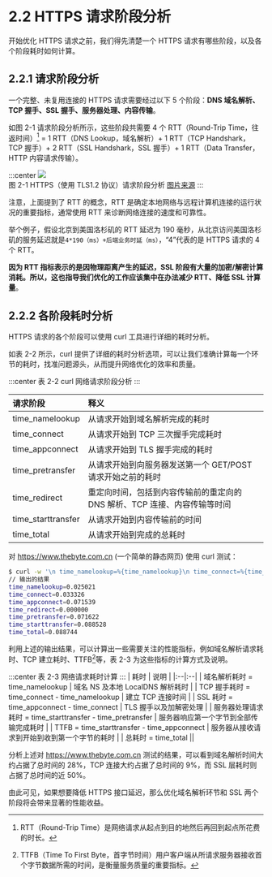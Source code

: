 # 2.2 HTTPS 请求阶段分析

开始优化 HTTPS 请求之前，我们得先清楚一个 HTTPS 请求有哪些阶段，以及各个阶段耗时如何计算。

## 2.2.1 请求阶段分析

一个完整、未复用连接的 HTTPS 请求需要经过以下 5 个阶段：**DNS 域名解析、TCP 握手、SSL 握手、服务器处理、内容传输**。

如图 2-1 请求阶段分析所示，这些阶段共需要 4 个 RTT（Round-Trip Time，往返时间）[^2] = 1 RTT（DNS Lookup，域名解析）+ 1 RTT（TCP Handshark，TCP 握手）+ 2 RTT（SSL Handshark，SSL 握手）+ 1 RTT（Data Transfer，HTTP 内容请求传输）。

:::center
  ![](../assets/http-process.png)<br/>
  图 2-1 HTTPS（使用 TLS1.2 协议）请求阶段分析 [图片来源](https://blog.cloudflare.com/a-question-of-timing)
:::

注意，上面提到了 RTT 的概念，RTT 是确定本地网络与远程计算机连接的运行状况的重要指标，通常使用 RTT 来诊断网络连接的速度和可靠性。

举个例子，假设北京到美国洛杉矶的 RTT 延迟为 190 毫秒，从北京访问美国洛杉矶的服务延迟就是`4*190（ms）+后端业务时延（ms）`，“4”代表的是 HTTPS 请求的 4 个 RTT。

**因为 RTT 指标表示的是因物理距离产生的延迟，SSL 阶段有大量的加密/解密计算消耗。所以，这也指导我们优化的工作应该集中在办法减少 RTT、降低 SSL 计算量**。

## 2.2.2 各阶段耗时分析

HTTPS 请求的各个阶段可以使用 curl 工具进行详细的耗时分析。

如表 2-2 所示，curl 提供了详细的耗时分析选项，可以让我们准确计算每一个环节的耗时，找准问题源头，从而提升网络优化的效率和质量。

:::center
表 2-2 curl 网络请求阶段分析
:::

| 请求阶段 | 释义 |
|:--|:--|
| time_namelookup | 从请求开始到域名解析完成的耗时 |
| time_connect | 从请求开始到 TCP 三次握手完成耗时 |
| time_appconnect | 从请求开始到 TLS 握手完成的耗时 |
| time_pretransfer | 从请求开始到向服务器发送第一个 GET/POST 请求开始之前的耗时 |
| time_redirect | 重定向时间，包括到内容传输前的重定向的 DNS 解析、TCP 连接、内容传输等时间 |
| time_starttransfer | 从请求开始到内容传输前的时间 |
| time_total | 从请求开始到完成的总耗时 |

对 https://www.thebyte.com.cn (一个简单的静态网页) 使用 curl 测试：

```bash
$ curl -w '\n time_namelookup=%{time_namelookup}\n time_connect=%{time_connect}\n time_appconnect=%{time_appconnect}\n time_redirect=%{time_redirect}\n time_pretransfer=%{time_pretransfer}\n time_starttransfer=%{time_starttransfer}\n time_total=%{time_total}\n' -o /dev/null -s 'https://www.thebyte.com.cn/'
// 输出的结果
time_namelookup=0.025021
time_connect=0.033326
time_appconnect=0.071539
time_redirect=0.000000
time_pretransfer=0.071622
time_starttransfer=0.088528
time_total=0.088744
```

利用上述的输出结果，可以计算出一些需要关注的性能指标，例如域名解析请求耗时、TCP 建立耗时、TTFB[^3]等，表 2-3 为这些指标的计算方式及说明。

:::center
表 2-3 网络请求耗时计算
:::
| 耗时 | 说明 |
|:--|:--|
| 域名解析耗时 = time_namelookup | 域名 NS 及本地 LocalDNS 解析耗时 |
| TCP 握手耗时 = time_connect - time_namelookup | 建立 TCP 连接时间 |
| SSL 耗时 = time_appconnect - time_connect | TLS 握手以及加解密处理 |
| 服务器处理请求耗时 = time_starttransfer - time_pretransfer | 服务器响应第一个字节到全部传输完成耗时 |
| TTFB  = time_starttransfer - time_appconnect | 服务器从接收请求到开始到收到第一个字节的耗时 |
| 总耗时 = time_total ||


分析上述对 https://www.thebyte.com.cn 测试的结果，可以看到域名解析时间大约占据了总时间的 28%，TCP 连接大约占据了总时间的 9%，而 SSL 层耗时则占据了总时间的近 50%。

由此可见，如果想要降低 HTTPS 接口延迟，那么优化域名解析环节和 SSL 两个阶段将会带来显著的性能收益。

[^1]: 参见 https://blog.cloudflare.com/a-question-of-timing/
[^2]: RTT（Round-Trip Time）是网络请求从起点到目的地然后再回到起点所花费的时长。
[^3]: TTFB（Time To First Byte，首字节时间）用户客户端从所请求服务器接收首个字节数据所需的时间，是衡量服务质量的重要指标。

